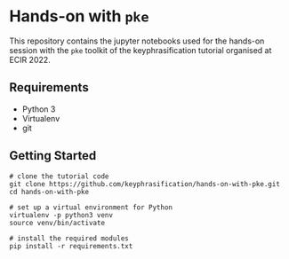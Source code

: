 # Hands-on with `pke`

This repository contains the jupyter notebooks used for the hands-on session with the `pke` toolkit of the keyphrasification tutorial organised at ECIR 2022.

## Requirements

 * Python 3
 * Virtualenv
 * git

## Getting Started

```
# clone the tutorial code
git clone https://github.com/keyphrasification/hands-on-with-pke.git
cd hands-on-with-pke

# set up a virtual environment for Python
virtualenv -p python3 venv
source venv/bin/activate

# install the required modules
pip install -r requirements.txt
```
